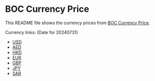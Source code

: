 # BOC Currency Price

This README file shows the currency prices from [BOC Currency Price](https://www.boc.cn/sourcedb/whpj/).

Currency links: (Date for 20240731)

- [USD](https://bocurrencyprice.techina.science/BOC_CURRENCY_PRICE/USD/20240731.json)
- [AED](https://bocurrencyprice.techina.science/BOC_CURRENCY_PRICE/AED/20240731.json)
- [HKD](https://bocurrencyprice.techina.science/BOC_CURRENCY_PRICE/HKD/20240731.json)
- [EUR](https://bocurrencyprice.techina.science/BOC_CURRENCY_PRICE/EUR/20240731.json)
- [GBP](https://bocurrencyprice.techina.science/BOC_CURRENCY_PRICE/GBP/20240731.json)
- [JPY](https://bocurrencyprice.techina.science/BOC_CURRENCY_PRICE/JPY/20240731.json)
- [SAR](https://bocurrencyprice.techina.science/BOC_CURRENCY_PRICE/SAR/20240731.json)
